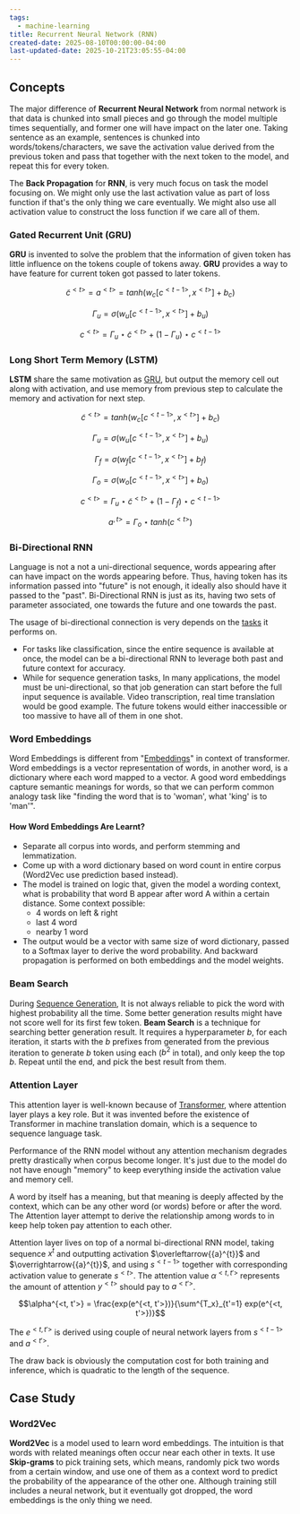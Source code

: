 ```yaml
---
tags:
  - machine-learning
title: Recurrent Neural Network (RNN)
created-date: 2025-08-10T00:00:00-04:00
last-updated-date: 2025-10-21T23:05:55-04:00
---
```


## Concepts

The major difference of **Recurrent Neural Network** from normal network is that data is chunked into small pieces and go through the model multiple times sequentially, and former one will have impact on the later one. Taking sentence as an example, sentences is chunked into words/tokens/characters, we save the activation value derived from the previous token and pass that together with the next token to the model, and repeat this for every token.

The **Back Propagation** for **RNN**, is very much focus on task the model focusing on. We might only use the last activation value as part of loss function if that's the only thing we care eventually. We might also use all activation value to construct the loss function if we care all of them.

### Gated Recurrent Unit (GRU)

**GRU** is invented to solve the problem that the information of given token has little influence on the tokens couple of tokens away. **GRU** provides a way to have feature for current token got passed to later tokens.

$$\tilde{c}^{<t>} = a^{<t>} = tanh(w_c[c^{<t-1>}, x^{<t>}] + b_c)$$

$$\Gamma_u = \sigma(w_u[c^{<t-1>}, x^{<t>}] + b_u)$$

$$c^{<t>} = \Gamma_u \star \tilde{c}^{<t>} + (1 - \Gamma_u) \star {c}^{<t-1>}$$

### Long Short Term Memory (LSTM)

**LSTM** share the same motivation as [GRU](#Gated%20Recurrent%20Unit%20(GRU)), but output the memory cell out along with activation, and use memory from previous step to calculate the memory and activation for next step.

$$\tilde{c}^{<t>} = tanh(w_c[c^{<t-1>}, x^{<t>}] + b_c)$$

$$\Gamma_u = \sigma(w_u[c^{<t-1>}, x^{<t>}] + b_u)$$

$$\Gamma_f = \sigma(w_f[c^{<t-1>}, x^{<t>}] + b_f)$$

$$\Gamma_o = \sigma(w_o[c^{<t-1>}, x^{<t>}] + b_o)$$

$$c^{<t>} = \Gamma_u \star \tilde{c}^{<t>} + (1 - \Gamma_f) \star {c}^{<t-1>}$$

$$a^{,t>} = \Gamma_o \star tanh(c^{<t>})$$

### Bi-Directional RNN

Language is not a not a uni-directional sequence, words appearing after can have impact on the words appearing before. Thus, having token has its information passed into "future" is not enough, it ideally also should have it passed to the "past". Bi-Directional RNN is just as its, having two sets of parameter associated, one towards the future and one towards the past.

The usage of bi-directional connection is very depends on the [tasks](note/by/developer/natural_language_processing.md#Language%20Tasks) it performs on.

- For tasks like classification, since the entire sequence is available at once, the model can be a bi-directional RNN to leverage both past and future context for accuracy.
- While for sequence generation tasks, In many applications, the model must be uni-directional, so that job generation can start before the full input sequence is available. Video transcription, real time translation would be good example. The future tokens would either inaccessible or too massive to have all of them in one shot.

### Word Embeddings

Word Embeddings is different from "[Embeddings](note/by/developer/transformer.md#Embeddings)" in context of transformer. Word embeddings is a vector representation of words, in another word, is a dictionary where each word mapped to a vector. A good word embeddings capture semantic meanings for words, so that we can perform common analogy task like "finding the word that is to 'woman', what 'king' is to 'man'".

#### How Word Embeddings Are Learnt?

- Separate all corpus into words, and perform stemming and lemmatization.
- Come up with a word dictionary based on word count in entire corpus (Word2Vec use prediction based instead).
- The model is trained on logic that, given the model a wording context, what is probability that word B appear after word A within a certain distance. Some context possible:
	- 4 words on left & right
	- last 4 word
	- nearby 1 word
- The output would be a vector with same size of word dictionary, passed to a Softmax layer to derive the word probability. And backward propagation is performed on both embeddings and the model weights.

### Beam Search

During [Sequence Generation](note/by/developer/natural_language_processing.md#Language%20Tasks), It is not always reliable to pick the word with highest probability all the time. Some better generation results might have not score well for its first few token. **Beam Search** is a technique for searching better generation result. It requires a hyperparameter $b$, for each iteration, it starts with the $b$ prefixes from generated from the previous iteration to generate $b$ token using each ($b^2$ in total), and only keep the top $b$. Repeat until the end, and pick the best result from them.

### Attention Layer

This attention layer is well-known because of [Transformer](note/by/developer/transformer.md), where attention layer plays a key role. But it was invented before the existence of Transformer in machine translation domain, which is a sequence to sequence language task.

Performance of the RNN model without any attention mechanism degrades pretty drastically when corpus become longer. It's just due to the model do not have enough "memory" to keep everything inside the activation value and memory cell.

A word by itself has a meaning, but that meaning is deeply affected by the context, which can be any other word (or words) before or after the word. The Attention layer attempt to derive the relationship among words to in keep help token pay attention to each other.

Attention layer lives on top of a normal bi-directional RNN model, taking sequence $x^{t}$ and outputting activation $\overleftarrow{{a}^{t}}$ and $\overrightarrow{{a}^{t}}$, and using $s^{<t-1>}$ together with corresponding activation value to generate $s^{<t>}$. The attention value $\alpha^{<t, t'>}$ represents the amount of attention $y^{<t>}$ should pay to $a^{<t'>}$.

$$\alpha^{<t, t'>} = \frac{exp(e^{<t, t'>})}{\sum^{T_x}_{t'=1} exp(e^{<t, t'>})}$$

The $e^{<t, t'>}$ is derived using couple of neural network layers from $s^{<t-1>}$ and $a^{<t'>}$.

The draw back is obviously the computation cost for both training and inference, which is quadratic to the length of the sequence.

## Case Study

### Word2Vec

**Word2Vec** is a model used to learn word embeddings. The intuition is that words with related meanings often occur near each other in texts. It use **Skip-grams** to pick training sets, which means, randomly pick two words from a certain window, and use one of them as a context word to predict the probability of the appearance of the other one. Although training still includes a neural network, but it eventually got dropped, the word embeddings is the only thing we need.